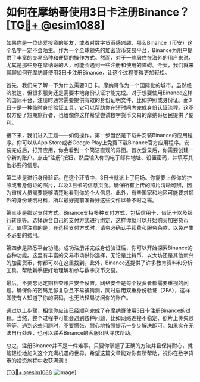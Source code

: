 # 如何在摩纳哥使用3日卡注册Binance？[[TG💪+ @esim1088](https://t.me/s/esim1088)]

如果你是一位热爱投资的朋友，或者对数字货币感兴趣，那么Binance（币安）这个名字一定不会陌生。作为一个全球领先的加密货币交易平台，Binance为用户提供了丰富的交易品种和便捷的操作方式。然而，对于一些居住在海外的用户来说，尤其是那些身在摩纳哥的人，可能会遇到一些注册和使用的障碍。今天，我们就来聊聊如何在摩纳哥使用3日卡注册Binance，让这个过程变得更加轻松。

首先，我们来了解一下为什么需要3日卡。摩纳哥作为一个国际化的城市，虽然经济发达，但很多服务还是需要本地身份认证才能完成。对于想要使用Binance这样的国际平台，注册时通常需要提供有效的身份证明文件，比如护照或身份证。而3日卡是一种临时身份验证工具，它可以帮助你在短时间内完成身份认证流程。这不仅方便了短期旅行者，也给像你这样希望尝试数字货币交易的摩纳哥居民提供了便利。

接下来，我们进入正题——如何操作。第一步当然是下载并安装Binance的应用程序。你可以从App Store或者Google Play上免费下载Binance官方应用程序。安装完成后，打开应用，你会看到一个简洁直观的界面。首次登录后，你需要创建一个新的账户。点击“注册”按钮，然后输入你的电子邮件地址、设置密码，并填写其他必要的信息。

第二步是进行身份验证。在这个环节中，3日卡就派上了用场。你需要上传你的护照或者身份证的照片，以及3日卡的信息页面。确保所有上传的照片清晰可辨，因为审核人员需要能够清楚地看到你的个人信息。此外，有些国家和地区可能要求额外的身份证明材料，所以最好提前准备好这些文件以备不时之需。

第三步是绑定支付方式。Binance支持多种支付方式，包括信用卡、借记卡以及银行转账等。选择适合自己的支付方式进行绑定，这样你就可以开始购买加密货币了。值得注意的是，在选择支付方式时，请务必确认手续费和服务条款，以免产生不必要的费用。

第四步是熟悉平台功能。成功注册并完成身份验证后，你可以开始探索Binance的各种功能。这里有丰富的交易市场供你选择，无论是比特币、以太坊还是其他新兴的加密货币，你都可以在这里找到。此外，Binance还提供了许多教育资料和分析工具，帮助新手更好地理解和参与数字货币交易。

最后，不要忘记定期检查账户安全设置。网络安全是每个投资者都需要重视的问题。确保你的密码足够复杂且不易被猜测，同时启用双重身份验证（2FA），这样即使有人知道了你的密码，也无法轻易访问你的账户。

通过以上步骤，相信你应该已经顺利完成了在摩纳哥使用3日卡注册Binance的过程。当然，整个过程中可能会遇到各种问题，比如网络连接不稳定、照片上传失败等等。遇到这些问题时，不要慌张，耐心地按照提示一步步解决即可。如果实在无法自行处理，也可以联系Binance的客服团队寻求帮助。

总之，注册Binance并不是一件难事，只要你掌握了正确的方法并且保持耐心，就能轻松地加入这个充满机遇的世界。希望这篇文章能对你有所帮助，祝你在数字货币的投资旅程中收获满满！

[[TG💪+ @esim1088](https://t.me/s/esim1088) ![Image](https://i.postimg.cc/4NQfJmqS/Snipaste-2025-05-13-00-14-12.png)]